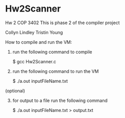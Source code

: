 # Hw2Scanner
Hw 2 COP 3402
This is phase 2 of the compiler project

Collyn Lindley
Tristin Young

How to compile and run the VM:

1. run the following command to compile
	
	$ gcc Hw2Scanner.c

2. run the following command to run the VM
	
	$ ./a.out inputFileName.txt

(optional)

3. for output to a file run the following command
	
	$ ./a.out inputFileName.txt > output.txt
